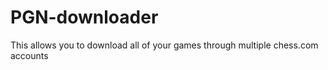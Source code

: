 # PGN-downloader
This allows you to download all of your games through multiple chess.com accounts 
